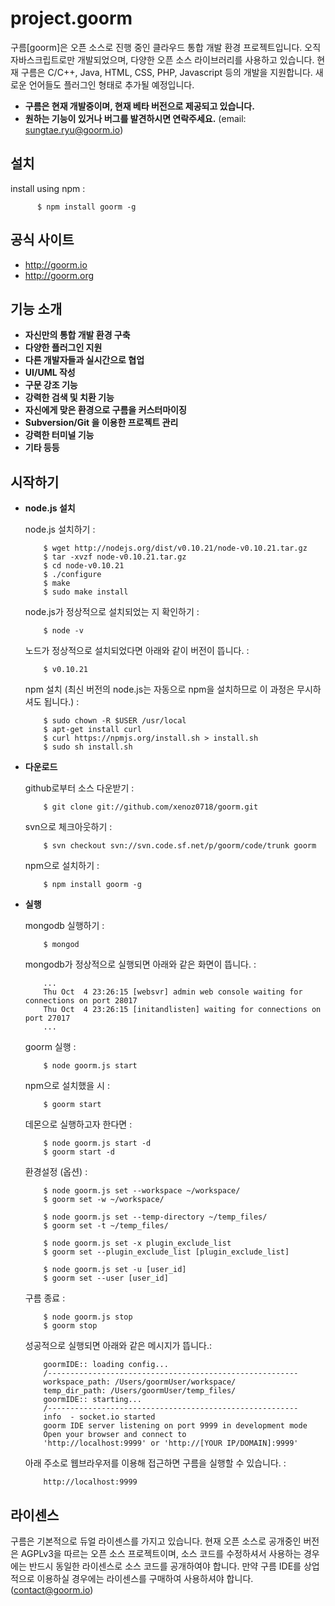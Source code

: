 project.goorm
=========================

구름[goorm]은 오픈 소스로 진행 중인 클라우드 통합 개발 환경 프로젝트입니다. 오직 자바스크립트로만 개발되었으며, 다양한 오픈 소스 라이브러리를 사용하고 있습니다. 현재 구름은 C/C++, Java, HTML, CSS, PHP, Javascript 등의 개발을 지원합니다. 새로운 언어들도 플러그인 형태로 추가될 예정입니다.

* **구름은 현재 개발중이며, 현재 베타 버전으로 제공되고 있습니다.**
* **원하는 기능이 있거나 버그를 발견하시면 연락주세요.** (email: sungtae.ryu@goorm.io)

설치
---

  install using npm :

          $ npm install goorm -g

공식 사이트
--------

* http://goorm.io
* http://goorm.org

기능 소개
-------

* **자신만의 통합 개발 환경 구축**
* **다양한 플러그인 지원**
* **다른 개발자들과 실시간으로 협업**
* **UI/UML 작성**
* **구문 강조 기능**
* **강력한 검색 및 치환 기능**
* **자신에게 맞은 환경으로 구름을 커스터마이징**
* **Subversion/Git 을 이용한 프로젝트 관리**
* **강력한 터미널 기능**
* **기타 등등**


시작하기
------

* **node.js 설치**

  node.js 설치하기 :

          $ wget http://nodejs.org/dist/v0.10.21/node-v0.10.21.tar.gz
          $ tar -xvzf node-v0.10.21.tar.gz
          $ cd node-v0.10.21
          $ ./configure
          $ make
          $ sudo make install

  node.js가 정상적으로 설치되었는 지 확인하기 :
  
          $ node -v
          
  노드가 정상적으로 설치되었다면 아래와 같이 버전이 뜹니다. :
  
          $ v0.10.21

  npm 설치 (최신 버전의 node.js는 자동으로 npm을 설치하므로 이 과정은 무시하셔도 됩니다.) :
        
          $ sudo chown -R $USER /usr/local
          $ apt-get install curl
          $ curl https://npmjs.org/install.sh > install.sh
          $ sudo sh install.sh
  
* **다운로드**

  github로부터 소스 다운받기 :

          $ git clone git://github.com/xenoz0718/goorm.git

  svn으로 체크아웃하기 :
  
          $ svn checkout svn://svn.code.sf.net/p/goorm/code/trunk goorm 

  npm으로 설치하기 :

          $ npm install goorm -g
                 

* **실행**

  mongodb 실행하기 :
    
          $ mongod
          
  mongodb가 정상적으로 실행되면 아래와 같은 화면이 뜹니다. :

          ...
          Thu Oct  4 23:26:15 [websvr] admin web console waiting for connections on port 28017
          Thu Oct  4 23:26:15 [initandlisten] waiting for connections on port 27017
          ...
        
  goorm 실행 :
          
          $ node goorm.js start
          
  npm으로 설치했을 시 : 
  
          $ goorm start
          
  데몬으로 실행하고자 한다면 :
  
          $ node goorm.js start -d
          $ goorm start -d
          
  환경설정 (옵션) : 
  
          $ node goorm.js set --workspace ~/workspace/
          $ goorm set -w ~/workspace/
          
          $ node goorm.js set --temp-directory ~/temp_files/
          $ goorm set -t ~/temp_files/
          
          $ node goorm.js set -x plugin_exclude_list
          $ goorm set --plugin_exclude_list [plugin_exclude_list]

          $ node goorm.js set -u [user_id]
          $ goorm set --user [user_id]
          
  구름 종료 : 
  
          $ node goorm.js stop
          $ goorm stop
          
  성공적으로 실행되면 아래와 같은 메시지가 뜹니다.:
  
          goormIDE:: loading config...
          /--------------------------------------------------------
          workspace_path: /Users/goormUser/workspace/
          temp_dir_path: /Users/goormUser/temp_files/
          goormIDE:: starting...
          /--------------------------------------------------------
          info  - socket.io started
          goorm IDE server listening on port 9999 in development mode
          Open your browser and connect to
          'http://localhost:9999' or 'http://[YOUR IP/DOMAIN]:9999'
          
  아래 주소로 웹브라우저를 이용해 접근하면 구름을 실행할 수 있습니다. : 
  
          http://localhost:9999
        
라이센스
------

구름은 기본적으로 듀얼 라이센스를 가지고 있습니다. 현재 오픈 소스로 공개중인 버전은 AGPLv3을 따르는 오픈 소스 프로젝트이며, 소스 코드를 수정하셔서 사용하는 경우에는 반드시 동일한 라이센스로 소스 코드를 공개하여야 합니다. 만약 구름 IDE를 상업적으로 이용하실 경우에는 라이센스를 구매하여 사용하셔야 합니다. (contact@goorm.io)